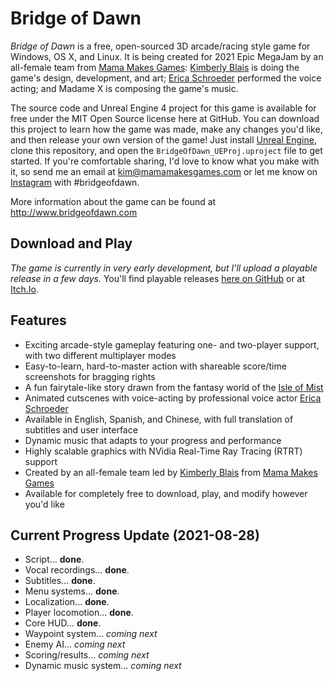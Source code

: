 # Bridge of Dawn

*Bridge of Dawn* is a free, open-sourced 3D arcade/racing style game for Windows, OS X, and Linux. It is being created for 2021 Epic MegaJam by an all-female team from [Mama Makes Games](https://www.mamamakesgames.com): [Kimberly Blais](https://www.instagram.com/mamamakesgames/) is doing the game's design, development, and art; [Erica Schroeder](https://www.ericaschroeder.com/) performed the voice acting; and Madame X is composing the game's music.

The source code and Unreal Engine 4 project for this game is available for free under the MIT Open Source license here at GitHub. You can download this project to learn how the game was made, make any changes you'd like, and then release your own version of the game! Just install [Unreal Engine](https://www.unrealengine.com), clone this repository, and open the `BridgeOfDawn_UEProj.uproject` file to get started. If you're comfortable sharing, I'd love to know what you make with it, so send me an email at kim@mamamakesgames.com or let me know on [Instagram](https://www.instagram.com/mamamakesgames/) with #bridgeofdawn. 

More information about the game can be found at http://www.bridgeofdawn.com 

## Download and Play

*The game is currently in very early development, but I'll upload a playable release in a few days.* You'll find playable releases [here on GitHub](https://github.com/mamamakesgames/bridgeofdawn/releases/) or at [Itch.Io](https://mama-makes-games.itch.io/bridge-of-dawn).

## Features

- Exciting arcade-style gameplay featuring one- and two-player support, with two different multiplayer modes
- Easy-to-learn, hard-to-master action with shareable score/time screenshots for bragging rights
- A fun fairytale-like story drawn from the fantasy world of the [Isle of Mist](https://www.thelostweld.com)
- Animated cutscenes with voice-acting by professional voice actor [Erica Schroeder](https://www.ericaschroeder.com/)
- Available in English, Spanish, and Chinese, with full translation of subtitles and user interface
- Dynamic music that adapts to your progress and performance
- Highly scalable graphics with NVidia Real-Time Ray Tracing (RTRT) support
- Created by an all-female team led by [Kimberly Blais](https://www.instagram.com/mamamakesgames/) from [Mama Makes Games](https://www.mamamakesgames.com)
- Available for completely free to download, play, and modify however you'd like

## Current Progress Update (2021-08-28)

- Script... **done**.
- Vocal recordings... **done**.
- Subtitles... **done**.
- Menu systems... **done**.
- Localization... **done**.
- Player locomotion... **done**.
- Core HUD... **done**.
- Waypoint system... *coming next*
- Enemy AI... *coming next*
- Scoring/results... *coming next*
- Dynamic music system... *coming next*
